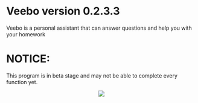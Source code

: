# Veebo version 0.2.3.3
Veebo is a personal assistant that can answer questions and help you with your homework
# NOTICE: 
This program is in beta stage and may not be able to complete every function yet.
<div align="center">
  
<img src="https://ipooglecodes.weebly.com/uploads/9/7/6/2/97620300/veebologo.jpg"><br><br>

</div>